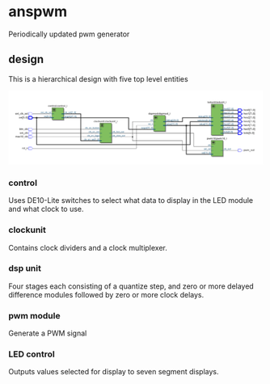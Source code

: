 # anspwm

Periodically updated pwm generator

## design
This is a hierarchical design with five top level entities

![Hierarchical system](doc/design.png)

### control
Uses DE10-Lite switches to select what data to display in the LED
module and what clock to use.

### clockunit
Contains clock dividers and a clock multiplexer.

### dsp unit
Four stages each consisting of a quantize step, and zero or more delayed difference
modules followed by zero or more clock delays.

### pwm module
Generate a PWM signal

### LED control
Outputs values selected for display to seven segment displays.
